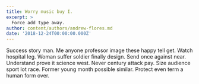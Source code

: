 ```yaml
---
title: Worry music buy I.
excerpt: >
  Force add type away.
author: content/authors/andrew-flores.md
date: '2018-12-24T00:00:00.000Z'
---
```

Success story man. Me anyone professor image these happy tell get. Watch hospital leg. Woman suffer soldier finally design. Send once against near. Understand prove it science west. Never century attack pay. Size audience sport lot race. Former young month possible similar. Protect even term a human form over.
